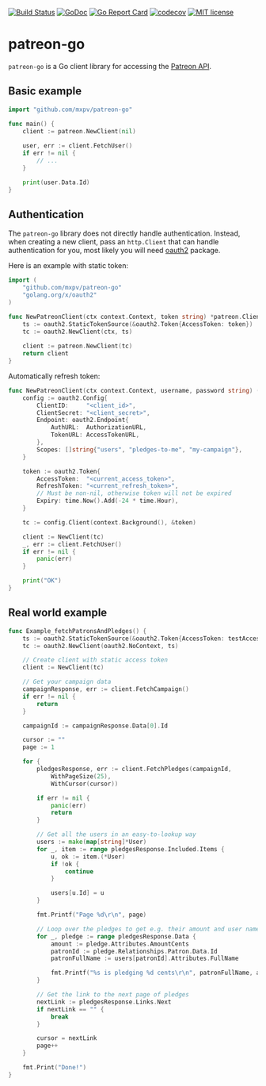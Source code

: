 [![Build Status](https://travis-ci.org/mxpv/patreon-go.svg?branch=master)](https://travis-ci.org/mxpv/patreon-go)
[![GoDoc](https://godoc.org/github.com/mxpv/patreon-go?status.svg)](https://godoc.org/github.com/mxpv/patreon-go/)
[![Go Report Card](https://goreportcard.com/badge/github.com/mxpv/patreon-go)](https://goreportcard.com/report/github.com/mxpv/patreon-go)
[![codecov](https://codecov.io/gh/mxpv/patreon-go/branch/master/graph/badge.svg)](https://codecov.io/gh/mxpv/patreon-go)
[![MIT license](https://img.shields.io/badge/license-MIT-blue.svg)](./LICENSE)

# patreon-go

`patreon-go` is a Go client library for accessing the [Patreon API](https://www.patreon.com/platform/documentation/api).

## Basic example ##

```go
import "github.com/mxpv/patreon-go"

func main() {
	client := patreon.NewClient(nil)
  
	user, err := client.FetchUser()
	if err != nil {
		// ...
	}

	print(user.Data.Id)
}
```

## Authentication ##

The `patreon-go` library does not directly handle authentication. Instead, when creating a new client, pass an `http.Client` that can handle authentication for you, most likely you will need [oauth2](https://github.com/golang/oauth2) package.

Here is an example with static token:

```go
import (
	"github.com/mxpv/patreon-go"
	"golang.org/x/oauth2"
)

func NewPatreonClient(ctx context.Context, token string) *patreon.Client {
	ts := oauth2.StaticTokenSource(&oauth2.Token{AccessToken: token})
	tc := oauth2.NewClient(ctx, ts)
	
	client := patreon.NewClient(tc)
	return client
}
```

Automatically refresh token:

```go
func NewPatreonClient(ctx context.Context, username, password string) (*patreon.Client, error) {
	config := oauth2.Config{
		ClientID:     "<client_id>",
		ClientSecret: "<client_secret>",
		Endpoint: oauth2.Endpoint{
			AuthURL:  AuthorizationURL,
			TokenURL: AccessTokenURL,
		},
		Scopes: []string{"users", "pledges-to-me", "my-campaign"},
	}

	token := oauth2.Token{
		AccessToken:  "<current_access_token>",
        RefreshToken: "<current_refresh_token>",
		// Must be non-nil, otherwise token will not be expired
		Expiry: time.Now().Add(-24 * time.Hour),
	}

	tc := config.Client(context.Background(), &token)

	client := NewClient(tc)
	_, err := client.FetchUser()
	if err != nil {
		panic(err)
	}

	print("OK")
}
```

## Real world example ##

```go
func Example_fetchPatronsAndPledges() {
	ts := oauth2.StaticTokenSource(&oauth2.Token{AccessToken: testAccessToken})
	tc := oauth2.NewClient(oauth2.NoContext, ts)

	// Create client with static access token
	client := NewClient(tc)

	// Get your campaign data
	campaignResponse, err := client.FetchCampaign()
	if err != nil {
		return
	}

	campaignId := campaignResponse.Data[0].Id

	cursor := ""
	page := 1

	for {
		pledgesResponse, err := client.FetchPledges(campaignId,
			WithPageSize(25),
			WithCursor(cursor))

		if err != nil {
			panic(err)
			return
		}

		// Get all the users in an easy-to-lookup way
		users := make(map[string]*User)
		for _, item := range pledgesResponse.Included.Items {
			u, ok := item.(*User)
			if !ok {
				continue
			}

			users[u.Id] = u
		}

		fmt.Printf("Page %d\r\n", page)

		// Loop over the pledges to get e.g. their amount and user name
		for _, pledge := range pledgesResponse.Data {
			amount := pledge.Attributes.AmountCents
			patronId := pledge.Relationships.Patron.Data.Id
			patronFullName := users[patronId].Attributes.FullName

			fmt.Printf("%s is pledging %d cents\r\n", patronFullName, amount)
		}

		// Get the link to the next page of pledges
		nextLink := pledgesResponse.Links.Next
		if nextLink == "" {
			break
		}

		cursor = nextLink
		page++
	}

	fmt.Print("Done!")
}
```
